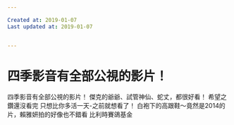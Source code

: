 ```yaml
---

Created at: 2019-01-07
Last updated at: 2019-01-07


---
```


# 四季影音有全部公視的影片！


四季影音有全部公視的影片！
傑克的爺爺、試管神仙、蛇丈，都很好看！
希望之鑽還沒看完
只想比你多活一天-之前就想看了！
白袍下的高跟鞋～竟然是2014的片，賴雅妍拍的好像也不錯看
比利時賽鴿基金


